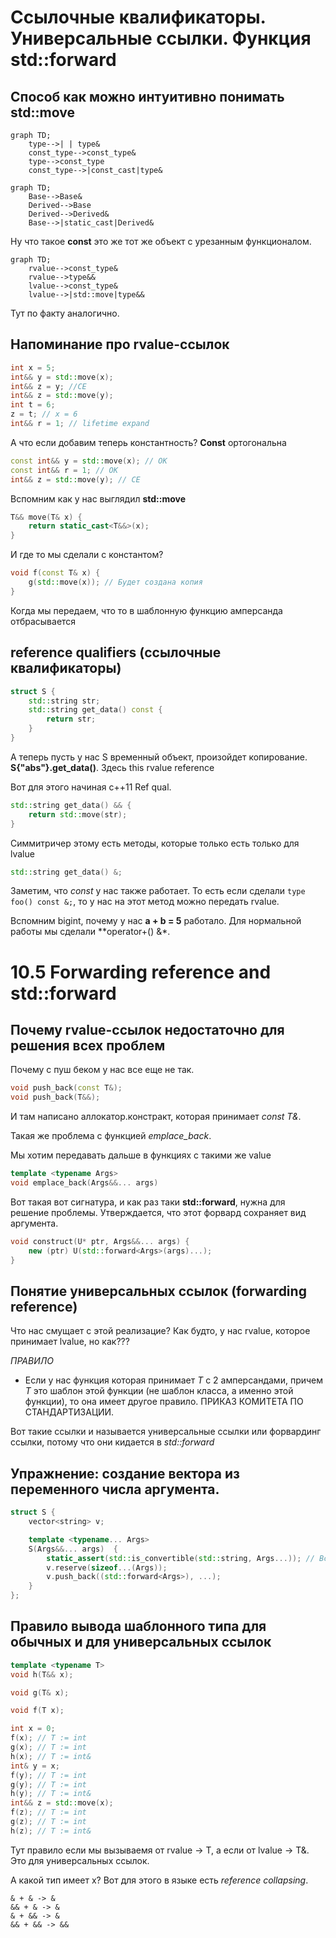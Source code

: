 # Ссылочные квалификаторы. Универсальные ссылки. Функция std::forward

## Способ как можно интуитивно понимать std::move

```meramaid
graph TD;
    type-->| | type&
    const_type-->const_type&
    type-->const_type
    const_type-->|const_cast|type&
```

```meramaid
graph TD;
    Base-->Base&
    Derived-->Base
    Derived-->Derived&
    Base-->|static_cast|Derived&
```

Ну что такое **const** это же тот же объект с урезанным функционалом.

```meramaid
graph TD;
    rvalue-->const_type&
    rvalue-->type&&
    lvalue-->const_type&
    lvalue-->|std::move|type&&
```

Тут по факту аналогично.

## Напоминание про rvalue-ссылок

```c++
int x = 5;
int&& y = std::move(x);
int&& z = y; //CE
int&& z = std::move(y);
int t = 6;
z = t; // x = 6
int&& r = 1; // lifetime expand
```

А что если добавим теперь константность? **Const** ортогональна

```c++
const int&& y = std::move(x); // OK
const int&& r = 1; // OK
int&& z = std::move(y); // CE 
```

Вспомним как у нас выглядил **std::move**

```c++
T&& move(T& x) {
    return static_cast<T&&>(x);
}
```

И где то мы сделали с константом?

```c++
void f(const T& x) {
    g(std::move(x)); // Будет создана копия
}
```

Когда мы передаем, что то в шаблонную функцию амперсанда отбрасывается

## reference qualifiers (ссылочные квалификаторы)

```c++
struct S {
    std::string str;
    std::string get_data() const {
        return str;
    }
}
```

А теперь пусть у нас S временный объект, произойдет копирование. **S{"abs"}.get_data()**. Здесь this rvalue reference

Вот для этого начиная с++11 Ref qual.

```c++
std::string get_data() && {
    return std::move(str);
}
```

Симмитричер этому есть методы, которые только есть только для lvalue

```c++
std::string get_data() &;
```

Заметим, что *const* у нас также работает. То есть если сделали ```type foo() const &;```, то у нас на этот метод можно передать rvalue.

Вспомним bigint, почему у нас **a + b = 5** работало. Для нормальной работы мы сделали **operator+() &*.

# 10.5 Forwarding reference and std::forward

## Почему rvalue-ссылок недостаточно для решения всех проблем

Почему с пуш беком у нас все еще не так.

```c++
void push_back(const T&);
void push_back(T&&);
```

И там написано аллокатор.констракт, которая принимает *const T&*.

Такая же проблема с функцией *emplace_back*.

Мы хотим передавать дальше в функциях с такими же value

```c++
template <typename Args>
void emplace_back(Args&&... args)
```

Вот такая вот сигнатура, и как раз таки **std::forward**, нужна для решение проблемы. Утверждается, что этот форвард сохраняет вид аргумента.

```c++
void construct(U* ptr, Args&&... args) {
    new (ptr) U(std::forward<Args>(args)...);
}
```

## Понятие универсальных ссылок (forwarding reference)

Что нас смущает с этой реализацие? Как будто, у нас rvalue, которое принимает lvalue, но как???

*ПРАВИЛО*
- Если у нас функция которая принимает *T* с 2 амперсандами, причем *T* это шаблон этой функции (не шаблон класса, а именно этой функции), то она имеет другое правило. ПРИКАЗ КОМИТЕТА ПО СТАНДАРТИЗАЦИИ.

Вот такие ссылки и называется универсальные ссылки или форвардинг ссылки, потому что они кидается в *std::forward*



## Упражнение: создание вектора из переменного числа аргумента.


```c++
struct S {
    vector<string> v;

    template <typename... Args>
    S(Args&&... args)  {
        static_assert(std::is_convertible(std::string, Args...)); // Все типы конвертируемы к string
        v.reserve(sizeof...(Args));
        v.push_back((std::forward<Args>), ...);
    }
};
```

## Правило вывода шаблонного типа для обычных и для универсальных ссылок

```c++
template <typename T>
void h(T&& x);

void g(T& x);

void f(T x);

int x = 0;
f(x); // T := int
g(x); // T := int
h(x); // T := int&
int& y = x;
f(y); // T := int
g(y); // T := int
h(y); // T := int&
int&& z = std::move(x);
f(z); // T := int
g(z); // T := int
h(z); // T := int&
```

Тут правило если мы вызываемя от rvalue -> T, а если от lvalue -> T&. Это для универсальных ссылок.

А какой тип имеет x? Вот для этого в языке есть *reference collapsing*.

```
& + & -> &
&& + & -> &
& + && -> &
&& + && -> &&
```